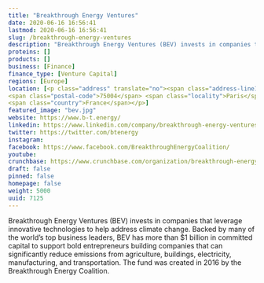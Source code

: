 ```yaml
---
title: "Breakthrough Energy Ventures"
date: 2020-06-16 16:56:41
lastmod: 2020-06-16 16:56:41
slug: /breakthrough-energy-ventures
description: "Breakthrough Energy Ventures (BEV) invests in companies that leverage innovative technologies to help address climate change. Backed by many of the world’s top business leaders, BEV has more than $1 billion in committed capital to support bold entrepreneurs building companies that can significantly reduce emissions from agriculture, buildings, electricity, manufacturing, and transportation. The fund was created in 2016 by the Breakthrough Energy Coalition."
proteins: []
products: []
business: [Finance]
finance_type: [Venture Capital]
regions: [Europe]
location: [<p class="address" translate="no"><span class="address-line1">Rue de Rivoli</span><br>
<span class="postal-code">75004</span> <span class="locality">Paris</span><br>
<span class="country">France</span></p>]
featured_image: "bev.jpg"
website: https://www.b-t.energy/
linkedin: https://www.linkedin.com/company/breakthrough-energy-ventures
twitter: https://twitter.com/btenergy
instagram: 
facebook: https://www.facebook.com/BreakthroughEnergyCoalition/
youtube: 
crunchbase: https://www.crunchbase.com/organization/breakthrough-energy-ventures
draft: false
pinned: false
homepage: false
weight: 5000
uuid: 7125
---
```

Breakthrough Energy Ventures (BEV) invests in companies that leverage innovative technologies to help address climate change. Backed by many of the world’s top business leaders, BEV has more than $1 billion in committed capital to support bold entrepreneurs building companies that can significantly reduce emissions from agriculture, buildings, electricity, manufacturing, and transportation. The fund was created in 2016 by the Breakthrough Energy Coalition.
